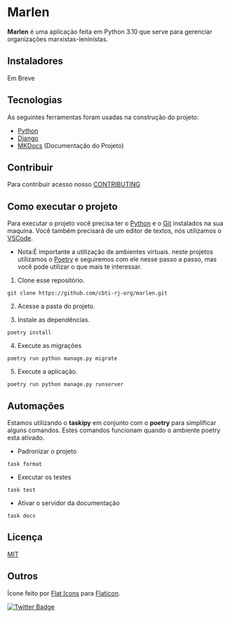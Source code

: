 Marlen
==========

**Marlen**  é uma aplicação feita em Python 3.10 que serve para gerenciar organizações marxistas-leninistas.

## Instaladores

Em Breve

## Tecnologias

As seguintes ferramentas foram usadas na construção do projeto:

- [Python](https://www.python.org)
- [Django](https://www.djangoproject.com)
- [MKDocs](https://www.mkdocs.org)  (Documentação do Projeto)

## Contribuir

Para contribuir acesso nosso [CONTRIBUTING](https://github.com/cbti-rj-org/marlen/blob/master/CONTRIBUTING.md)


## Como executar o projeto

Para executar o projeto você precisa ter o [Python](https://www.python.org) e o [Git](https://git-scm.com) instalados na sua maquina. Você também precisará de um editor de textos, nós utilizamos o [VSCode](https://code.visualstudio.com).

- Nota:É importante a utilização de ambientes virtuais. neste projetos utilizamos o [Poetry](https://python-poetry.org) e seguiremos com ele nesse passo a passo, mas você pode utilizar o que mais te interessar.

1. Clone esse repositório.

```
git clone https://github.com/cbti-rj-org/marlen.git
```

2. Acesse a pasta do projeto.

3. Instale as dependências.

```
poetry install
```

4. Execute as migrações

```
poetry run python manage.py migrate
```

5. Execute a aplicação.

```
poetry run python manage.py runserver
```

## Automações
Estamos utilizando o **taskipy** em conjunto com o **poetry** para simplificar alguns comandos. Estes comandos funcionam quando o ambiente poetry esta ativado.

* Padronizar o projeto

```
task format
```

* Executar os testes

```
task test
```

* Ativar o servidor da documentação

```
task docs
```

## Licença

[MIT](https://github.com/cbti-rj-org/marlen/blob/master/LICENSE.md)

## Outros

Ícone feito por [Flat Icons](https://www.flaticon.com/br/autores/flat-icons) para [Flaticon](https://www.flaticon.com/br/).

[![Twitter Badge](https://img.shields.io/badge/-Twitter-1ca0f1?style=flat-square&labelColor=1ca0f1&logo=twitter&logoColor=white&link=https://twitter.com/uc_cbti_rj)](https://twitter.com/uc_cbti_rj)